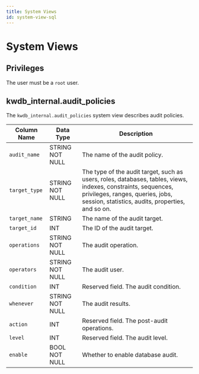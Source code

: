 ```yaml
---
title: System Views
id: system-view-sql
---
```


# System Views

## Privileges

The user must be a `root` user.

## kwdb_internal.audit_policies

The `kwdb_internal.audit_policies` system view describes audit policies.

| Column Name   | Data Type       | Description                                                                                                                                                                                           |
|---------------|-----------------|-------------------------------------------------------------------------------------------------------------------------------------------------------------------------------------------------------|
| `audit_name`  | STRING NOT NULL | The name of the audit policy.                                                                                                                                                                         |
| `target_type` | STRING NOT NULL | The type of the audit target, such as users, roles, databases, tables, views, indexes, constraints, sequences, privileges, ranges, queries, jobs, session, statistics, audits, properties, and so on. |
| `target_name` | STRING          | The name of the audit target.                                                                                                                                                                         |
| `target_id`   | INT             | The ID of the audit target.                                                                                                                                                                           |
| `operations`  | STRING NOT NULL | The audit operation.                                                                                                                                                                                  |
| `operators`   | STRING NOT NULL | The audit user.                                                                                                                                                                                       |
| `condition`   | INT             | Reserved field. The audit condition.                                                                                                                                                                  |
| `whenever`    | STRING NOT NULL | The audit results.                                                                                                                                                                                    |
| `action`      | INT             | Reserved field. The post-audit operations.                                                                                                                                                            |
| `level`       | INT             | Reserved field. The audit level.                                                                                                                                                                      |
| `enable`      | BOOL NOT NULL   | Whether to enable database audit.                                                                                                                                                                     |
